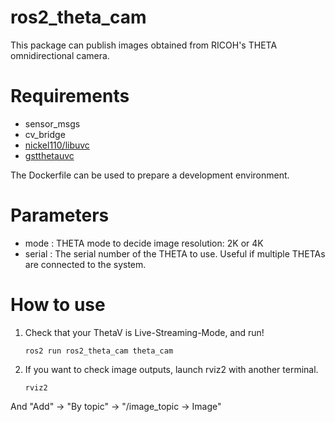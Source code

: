 # ros2_theta_cam
This package can publish images obtained from RICOH's THETA omnidirectional camera.

# Requirements
- sensor_msgs
- cv_bridge
- [nickel110/libuvc](https://github.com/nickel110/libuvc)
- [gstthetauvc](https://github.com/nickel110/gstthetauvc)

The Dockerfile can be used to prepare a development environment.

# Parameters
- mode   : THETA mode to decide image resolution: 2K or 4K
- serial : The serial number of the THETA to use.
         Useful if multiple THETAs are connected to the system.

# How to use
1. Check that your ThetaV is Live-Streaming-Mode, and run!

   ```
   ros2 run ros2_theta_cam theta_cam
   ```

2. If you want to check image outputs, launch rviz2 with another terminal.

   ```
   rviz2
   ```

  And "Add" -> "By topic" -> "/image_topic -> Image"
